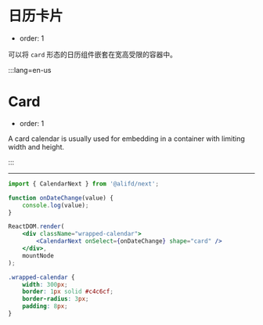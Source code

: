 # 日历卡片

-   order: 1

可以将 `card` 形态的日历组件嵌套在宽高受限的容器中。

:::lang=en-us

# Card

-   order: 1

A card calendar is usually used for embedding in a container with limiting width and height.

:::

---

```jsx
import { CalendarNext } from '@alifd/next';

function onDateChange(value) {
    console.log(value);
}

ReactDOM.render(
    <div className="wrapped-calendar">
        <CalendarNext onSelect={onDateChange} shape="card" />
    </div>,
    mountNode
);
```

```css
.wrapped-calendar {
    width: 300px;
    border: 1px solid #c4c6cf;
    border-radius: 3px;
    padding: 8px;
}
```
